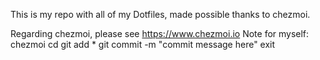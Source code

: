 This is my repo with all of my Dotfiles, made possible thanks to chezmoi.

Regarding chezmoi, please see https://www.chezmoi.io
Note for myself:
chezmoi cd
git add *
git commit -m "commit message here"
exit
